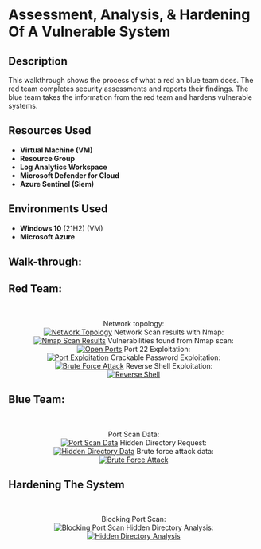 <h1>Assessment, Analysis, & Hardening Of A Vulnerable System</h1>

<h2>Description</h2>
This walkthrough shows the process of what a red an blue team does. The red team completes security assessments and reports their findings. The blue team takes the information from the red team and hardens vulnerable systems.
<br />


<h2>Resources Used</h2>

- <b>Virtual Machine (VM)</b> 
- <b>Resource Group</b>
- <b>Log Analytics Workspace</b>
- <b>Microsoft Defender for Cloud</b>
- <b>Azure Sentinel (Siem)</b>

<h2>Environments Used </h2>

- <b>Windows 10</b> (21H2) (VM)
- <b>Microsoft Azure</b> 

<h2>Walk-through:</h2>
<h2>Red Team:</h2>
<br>
<p align="center">
Network topology:<br/>
<a href="https://imgur.com/bScCZjs"><img src="https://i.imgur.com/bScCZjs.png" title="Network Topology" /></a>
Network Scan results with Nmap:<br/>
<a href="https://imgur.com/p0rSoa1"><img src="https://i.imgur.com/p0rSoa1.png" title="Nmap Scan Results" /></a>
Vulnerabilities found from Nmap scan:<br/>
<a href="https://imgur.com/ky4Th0o"><img src="https://i.imgur.com/ky4Th0o.png" title="Open Ports" /></a>
Port 22 Exploitation:<br/>
<a href="https://imgur.com/GsRZHt7"><img src="https://i.imgur.com/GsRZHt7.png" title="Port Exploitation" /></a>
Crackable Password Exploitation:<br/>
<a href="https://imgur.com/gCj9om9"><img src="https://i.imgur.com/gCj9om9.png" title="Brute Force Attack" /></a>
Reverse Shell Exploitation:<br/>
<a href="https://imgur.com/GGV2WfO"><img src="https://i.imgur.com/GGV2WfO.png" title="Reverse Shell" /></a>
<br>
<h2>Blue Team:</h2>
<br>
<p align="center">
Port Scan Data:<br/>
<a href="https://imgur.com/AW9wavU"><img src="https://i.imgur.com/AW9wavU.png" title="Port Scan Data" /></a>
Hidden Directory Request:<br/>
<a href="https://imgur.com/HdngbV9"><img src="https://i.imgur.com/HdngbV9.png" title="Hidden Directory Data" /></a>  
Brute force attack data:<br/>
<a href="https://imgur.com/8g2Z7Ne"><img src="https://i.imgur.com/8g2Z7Ne.png" title="Brute Force Attack" /></a>
<br>
<h2>Hardening The System</h2>
<br>
<p align="center">
Blocking Port Scan:<br/>
<a href="https://imgur.com/tTuBBDD"><img src="https://i.imgur.com/tTuBBDD.png" title="Blocking Port Scan" /></a>
Hidden Directory Analysis:<br/>
<a href="https://imgur.com/e9wrf9v"><img src="https://i.imgur.com/e9wrf9v.png" title="Hidden Directory Analysis" /></a>
